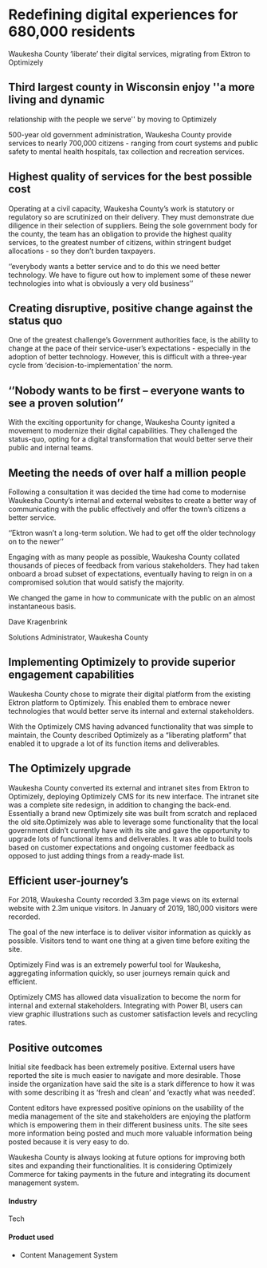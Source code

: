 # Redefining digital experiences for 680,000 residents

Waukesha County ‘liberate’ their digital services, migrating from Ektron to
Optimizely

## Third largest county in Wisconsin enjoy ''a more living and dynamic

relationship with the people we serve'' by moving to Optimizely

500-year old government administration, Waukesha County provide services to
nearly 700,000 citizens - ranging from court systems and public safety to mental
health hospitals, tax collection and recreation services.

## Highest quality of services for the best possible cost

Operating at a civil capacity, Waukesha County’s work is statutory or regulatory
so are scrutinized on their delivery. They must demonstrate due diligence in
their selection of suppliers. Being the sole government body for the county, the
team has an obligation to provide the highest quality services, to the greatest
number of citizens, within stringent budget allocations - so they don’t burden
taxpayers.

‘’everybody wants a better service and to do this we need better technology. We
have to figure out how to implement some of these newer technologies into what
is obviously a very old business’’

## Creating disruptive, positive change against the status quo

One of the greatest challenge’s Government authorities face, is the ability to
change at the pace of their service-user’s expectations - especially in the
adoption of better technology. However, this is difficult with a three-year
cycle from ‘decision-to-implementation’ the norm.

## ‘’Nobody wants to be first – everyone wants to see a proven solution’’

With the exciting opportunity for change, Waukesha County ignited a movement to
modernize their digital capabilities. They challenged the status-quo, opting for
a digital transformation that would better serve their public and internal
teams.

## Meeting the needs of over half a million people

Following a consultation it was decided the time had come to modernise Waukesha
County’s internal and external websites to create a better way of communicating
with the public effectively and offer the town’s citizens a better service.

‘’Ektron wasn’t a long-term solution. We had to get off the older technology on
to the newer’’

Engaging with as many people as possible, Waukesha County collated thousands of
pieces of feedback from various stakeholders. They had taken onboard a broad
subset of expectations, eventually having to reign in on a compromised solution
that would satisfy the majority.

We changed the game in how to communicate with the public on an almost
instantaneous basis.

Dave Kragenbrink

Solutions Administrator, Waukesha County

## Implementing Optimizely to provide superior engagement capabilities

Waukesha County chose to migrate their digital platform from the existing Ektron
platform to Optimizely. This enabled them to embrace newer technologies that
would better serve its internal and external stakeholders.

With the Optimizely CMS having advanced functionality that was simple to
maintain, the County described Optimizely as a “liberating platform” that
enabled it to upgrade a lot of its function items and deliverables.

## The Optimizely upgrade

Waukesha County converted its external and intranet sites from Ektron to
Optimizely, deploying Optimizely CMS for its new interface. The intranet site
was a complete site redesign, in addition to changing the back-end. Essentially
a brand new Optimizely site was built from scratch and replaced the old
site.Optimizely was able to leverage some functionality that the local
government didn’t currently have with its site and gave the opportunity to
upgrade lots of functional items and deliverables. It was able to build tools
based on customer expectations and ongoing customer feedback as opposed to just
adding things from a ready-made list.

## Efficient user-journey’s

For 2018, Waukesha County recorded 3.3m page views on its external website with
2.3m unique visitors. In January of 2019, 180,000 visitors were recorded.

The goal of the new interface is to deliver visitor information as quickly as
possible. Visitors tend to want one thing at a given time before exiting the
site.

Optimizely Find was is an extremely powerful tool for Waukesha, aggregating
information quickly, so user journeys remain quick and efficient.

Optimizely CMS has allowed data visualization to become the norm for internal
and external stakeholders. Integrating with Power BI, users can view graphic
illustrations such as customer satisfaction levels and recycling rates.

## Positive outcomes

Initial site feedback has been extremely positive. External users have reported
the site is much easier to navigate and more desirable. Those inside the
organization have said the site is a stark difference to how it was with some
describing it as ‘fresh and clean’ and ‘exactly what was needed’.

Content editors have expressed positive opinions on the usability of the media
management of the site and stakeholders are enjoying the platform which is
empowering them in their different business units. The site sees more
information being posted and much more valuable information being posted because
it is very easy to do.

Waukesha County is always looking at future options for improving both sites and
expanding their functionalities. It is considering Optimizely Commerce for
taking payments in the future and integrating its document management system.

#### Industry

Tech

#### Product used

- Content Management System
